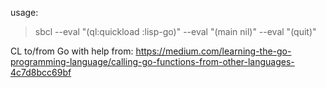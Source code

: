 usage:
> sbcl --eval "(ql:quickload :lisp-go)" --eval "(main nil)" --eval "(quit)"

CL to/from Go
with help from: https://medium.com/learning-the-go-programming-language/calling-go-functions-from-other-languages-4c7d8bcc69bf

